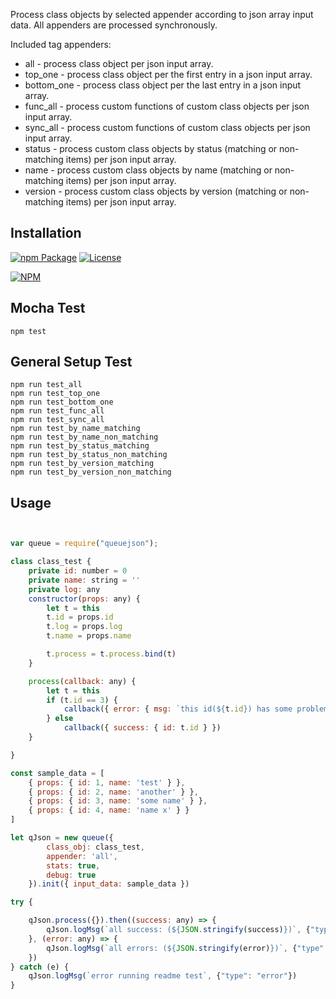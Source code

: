 Process class objects by selected appender according to json array input data. All appenders are processed synchronously.

Included tag appenders:

* all - process class object per json input array.
* top_one - process class object per the first entry in a json input array.
* bottom_one - process class object per the last entry in a json input array.
* func_all - process custom functions of custom class objects per json input array.
* sync_all - process custom functions of custom class objects per json input array.
* status - process custom class objects by status (matching or non-matching items) per json input array.
* name - process custom class objects by name (matching or non-matching items) per json input array.
* version - process custom class objects by version (matching or non-matching items) per json input array.

Installation
---------
[![npm Package](https://img.shields.io/npm/v/queuejson.svg)](https://www.npmjs.org/package/queuejson)
[![License](https://img.shields.io/npm/l/queuejson.svg)](https://github.com/jman717/queuejson/blob/master/LICENSE)

[![NPM](https://nodei.co/npm/queuejson.png?downloads=true&downloadRank=true&stars=true)](https://nodei.co/npm/queuejson/)

Mocha Test
---------
```
npm test
```

General Setup Test
---------
```
npm run test_all
npm run test_top_one
npm run test_bottom_one
npm run test_func_all
npm run test_sync_all
npm run test_by_name_matching
npm run test_by_name_non_matching
npm run test_by_status_matching
npm run test_by_status_non_matching
npm run test_by_version_matching
npm run test_by_version_non_matching

```

Usage
---------
```js


var queue = require("queuejson");

class class_test {
    private id: number = 0
    private name: string = ''
    private log: any
    constructor(props: any) {
        let t = this
        t.id = props.id
        t.log = props.log
        t.name = props.name

        t.process = t.process.bind(t)
    }

    process(callback: any) {
        let t = this
        if (t.id == 3) {
            callback({ error: { msg: `this id(${t.id}) has some problem` } })
        } else
            callback({ success: { id: t.id } })
    }

}

const sample_data = [
    { props: { id: 1, name: 'test' } },
    { props: { id: 2, name: 'another' } },
    { props: { id: 3, name: 'some name' } },
    { props: { id: 4, name: 'name x' } }
]

let qJson = new queue({
        class_obj: class_test,
        appender: 'all',
        stats: true,
        debug: true
    }).init({ input_data: sample_data })

try {

    qJson.process({}).then((success: any) => {
        qJson.logMsg(`all success: (${JSON.stringify(success)})`, {"type": "success"})
    }, (error: any) => {
        qJson.logMsg(`all errors: (${JSON.stringify(error)})`, {"type": "error"})
    })
} catch (e) {
    qJson.logMsg(`error running readme test`, {"type": "error"})
}



```
